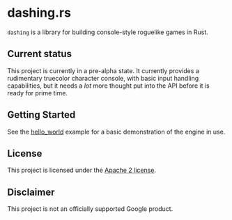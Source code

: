 # dashing.rs

`dashing` is a library for building console-style roguelike games in Rust.

## Current status

This project is currently in a pre-alpha state. It currently provides a rudimentary truecolor
character console, with basic input handling capabilities, but it needs a *lot* more thought put
into the API before it is ready for prime time.

## Getting Started

See the [hello\_world](examples/hello_world.rs) example for a basic demonstration of the engine in use.

## License

This project is licensed under the [Apache 2 license](LICENSE).

## Disclaimer

This project is not an officially supported Google product.
